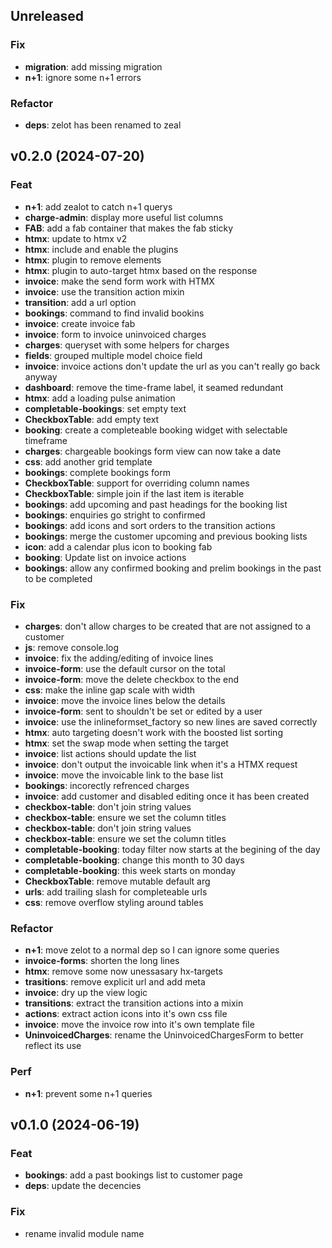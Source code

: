 ## Unreleased

### Fix

- **migration**: add missing migration
- **n+1**: ignore some n+1 errors

### Refactor

- **deps**: zelot has been renamed to zeal

## v0.2.0 (2024-07-20)

### Feat

- **n+1**: add zealot to catch n+1 querys
- **charge-admin**: display more useful list columns
- **FAB**: add a fab container that makes the fab sticky
- **htmx**: update to htmx v2
- **htmx**: include and enable the plugins
- **htmx**: plugin to remove elements
- **htmx**: plugin to auto-target htmx based on the response
- **invoice**: make the send form work with HTMX
- **invoice**: use the transition action mixin
- **transition**: add a url option
- **bookings**: command to find invalid bookins
- **invoice**: create invoice fab
- **invoice**: form to invoice uninvoiced charges
- **charges**: queryset with some helpers for charges
- **fields**: grouped multiple model choice field
- **invoice**: invoice actions don't update the url as you can't really go back anyway
- **dashboard**: remove the time-frame label, it seamed redundant
- **htmx**: add a loading pulse animation
- **completable-bookings**: set empty text
- **CheckboxTable**: add empty text
- **booking**: create a completeable booking widget with selectable timeframe
- **charges**: chargeable bookings form view can now take a date
- **css**: add another grid template
- **bookings**: complete bookings form
- **CheckboxTable**: support for overriding column names
- **CheckboxTable**: simple join if the last item is iterable
- **bookings**: add upcoming and past headings for the booking list
- **bookings**: enquiries go stright to confirmed
- **bookings**: add icons and sort orders to the transition actions
- **bookings**: merge the customer upcoming and previous booking lists
- **icon**: add a calendar plus icon to booking fab
- **booking**: Update list on invoice actions
- **bookings**: allow any confirmed booking and prelim bookings in the past to be completed

### Fix

- **charges**: don't allow charges to be created that are not assigned to a customer
- **js**: remove console.log
- **invoice**: fix the adding/editing of invoice lines
- **invoice-form**: use the default cursor on the total
- **invoice-form**: move the delete checkbox to the end
- **css**: make the inline gap scale with width
- **invoice**: move the invoice lines below the details
- **invoice-form**: sent to shouldn't be set or edited by a user
- **invoice**: use the inlineformset_factory so new lines are saved correctly
- **htmx**: auto targeting doesn't work with the boosted list sorting
- **htmx**: set the swap mode when setting the target
- **invoice**: list actions should update the list
- **invoice**: don't output the invoicable link when it's a HTMX request
- **invoice**: move the invoicable link to the base list
- **bookings**: incorectly refrenced charges
- **invoice**: add customer and disabled editing once it has been created
- **checkbox-table**: don't join string values
- **checkbox-table**: ensure we set the column titles
- **checkbox-table**: don't join string values
- **checkbox-table**: ensure we set the column titles
- **completable-booking**: today filter now starts at the begining of the day
- **completable-booking**: change this month to 30 days
- **completable-booking**: this week starts on monday
- **CheckboxTable**: remove mutable default arg
- **urls**: add trailing slash for completeable urls
- **css**: remove overflow styling around tables

### Refactor

- **n+1**: move zelot to a normal dep so I can ignore some queries
- **invoice-forms**: shorten the long lines
- **htmx**: remove some now unessasary hx-targets
- **trasitions**: remove explicit url and add meta
- **invoice**: dry up the view logic
- **transitions**: extract the transition actions into a mixin
- **actions**: extract action icons into it's own css file
- **invoice**: move the invoice row into it's own template file
- **UninvoicedCharges**: rename the UninvoicedChargesForm to better reflect its use

### Perf

- **n+1**: prevent some n+1 queries

## v0.1.0 (2024-06-19)

### Feat

- **bookings**: add a past bookings list to customer page
- **deps**: update the decencies

### Fix

- rename invalid module name
